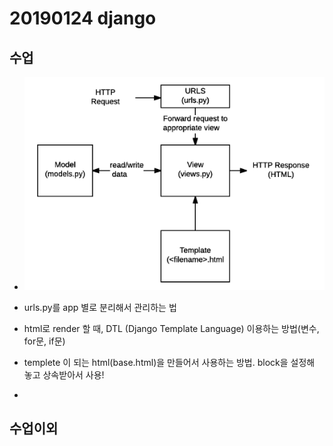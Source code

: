 # 20190124 django

## 수업

- ![1548306366902](20190124_django.assets/1548306366902.png)

- urls.py를 app 별로 분리해서 관리하는 법
- html로 render 할 때, DTL (Django Template Language) 이용하는 방법(변수, for문, if문)
- templete 이 되는 html(base.html)을 만들어서 사용하는 방법. block을 설정해 놓고 상속받아서 사용!
- 





## 수업이외

